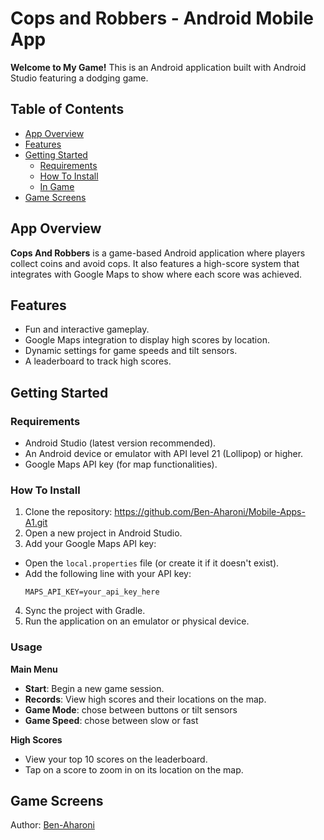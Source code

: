 # Cops and Robbers - Android Mobile App

**Welcome to My Game!** This is an Android application built with Android Studio featuring a dodging game.

## Table of Contents
- [App Overview](#appoverview)
- [Features](#features)
- [Getting Started](#getting-started)
  - [Requirements](#requirements)
  - [How To Install](#howtoinstall)
  - [In Game](#ingame)
- [Game Screens](#gamescreens)

## App Overview
**Cops And Robbers** is a game-based Android application where players collect coins and avoid cops. It also features a high-score system that integrates with Google Maps to show where each score was achieved.

## Features
- Fun and interactive gameplay.
- Google Maps integration to display high scores by location.
- Dynamic settings for game speeds and tilt sensors.
- A leaderboard to track high scores.

## Getting Started

### Requirements
- Android Studio (latest version recommended).
- An Android device or emulator with API level 21 (Lollipop) or higher.
- Google Maps API key (for map functionalities).

### How To Install
1. Clone the repository: https://github.com/Ben-Aharoni/Mobile-Apps-A1.git
2. Open a new project in Android Studio.
3. Add your Google Maps API key:
- Open the `local.properties` file (or create it if it doesn't exist).
- Add the following line with your API key:
  ```
  MAPS_API_KEY=your_api_key_here
  ```
4. Sync the project with Gradle.
5. Run the application on an emulator or physical device.

### Usage
**Main Menu**
- **Start**: Begin a new game session.
- **Records**: View high scores and their locations on the map.
- **Game Mode**: chose between buttons or tilt sensors
- **Game Speed**: chose between slow or fast


**High Scores**
- View your top 10 scores on the leaderboard.
- Tap on a score to zoom in on its location on the map.

## Game Screens

Author: [Ben-Aharoni](https://github.com/Ben-Aharoni)
